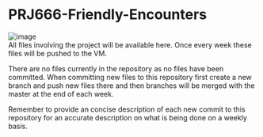 # PRJ666-Friendly-Encounters
![image](https://user-images.githubusercontent.com/30512065/71755880-d7c27080-2e5a-11ea-9cff-7ccd0d7bb55f.png)  
All files involving the project will be available here. Once every week these files will be pushed to the VM.

There are no files currently in the repository as no files have been committed. When committing new files to this repository first create a new branch and push new files there and then branches will be merged with the master at the end of each week.

Remember to provide an concise description of each new commit to this repository for an accurate description on what is being done on a weekly basis.
